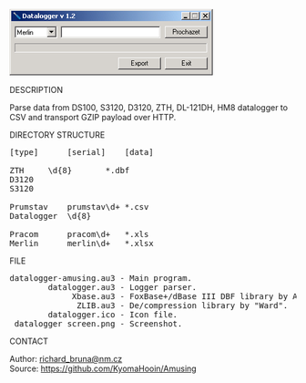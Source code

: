 ![Amusing Mapping tool](https://github.com/KyomaHooin/Amusing/raw/master/datalogger/datalogger_screen.png "screenshot")

DESCRIPTION

Parse data from DS100, S3120, D3120, ZTH, DL-121DH, HM8 datalogger to CSV and transport GZIP payload over HTTP.

DIRECTORY STRUCTURE

<pre>
[type]		[serial]	[data]

ZTH		\d{8}		*.dbf
D3120
S3120

Prumstav	prumstav\d+	*.csv
Datalogger	\d{8}

Pracom		pracom\d+	*.xls
Merlin		merlin\d+	*.xlsx
</pre>

FILE

<pre>
datalogger-amusing.au3 - Main program.
        datalogger.au3 - Logger parser.
             Xbase.au3 - FoxBase+/dBase III DBF library by A.R.T. Jonkers.
              ZLIB.au3 - De/compression library by "Ward".
        datalogger.ico - Icon file.
 datalogger_screen.png - Screenshot.
</pre>

CONTACT

Author: richard_bruna@nm.cz<br>
Source: https://github.com/KyomaHooin/Amusing
